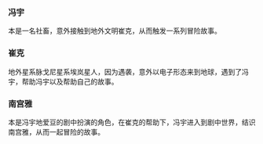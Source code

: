 ### 冯宇

本是一名社畜，意外接触到地外文明崔克，从而触发一系列冒险故事。

### 崔克

地外星系脉戈尼星系埃岚星人，因为遇袭，意外以电子形态来到地球，遇到了冯宇，帮助冯宇以及帮助自己的故事。

### 南宫雅

本是冯宇地爱豆的剧中扮演的角色，在崔克的帮助下，冯宇进入到剧中世界，结识南宫雅，从而一起冒险的故事。
